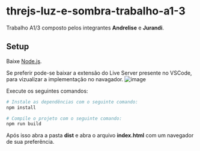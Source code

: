 # threjs-luz-e-sombra-trabalho-a1-3
Trabalho A1/3 composto pelos integrantes **Andrelise** e **Jurandi**.

## Setup
Baixe [Node.js](https://nodejs.org/).

Se preferir pode-se baixar a extensão do Live Server presente no VSCode, para vizualizar a implementação no navagador.
![image](https://user-images.githubusercontent.com/57159913/203056287-bd7a4bf9-a734-4547-89e4-ce4b2deef919.png)


Execute os seguintes comandos:

``` bash
# Instale as dependências com o seguinte comando:
npm install

# Compile o projeto com o seguinte comando:
npm run build
```

Após isso abra a pasta **dist** e abra o arquivo **index.html** com um navegador de sua preferência.
